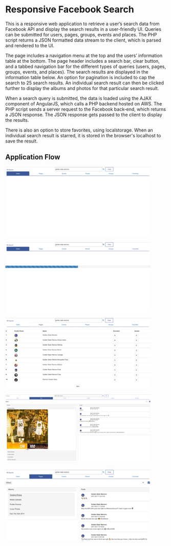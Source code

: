 # Responsive Facebook Search
This is a responsive web application to retrieve a user’s search data from Facebook API and display the search results in a user-friendly UI. Queries can be submitted for users, pages, groups, events and places. The PHP script returns a JSON formatted data stream to the client, which is parsed and rendered to the UI. 

The page includes a navigation menu at the top and the users’ information table at the bottom. The page header includes a search bar, clear button, and a tabbed navigation bar for the different types of queries (users, pages, groups, events, and places). The search results are displayed in the information table below. An option for pagination is included to cap the search to 25 search results. An individual search result can then be clicked further to display the albums and photos for that particular search result. 

When a search query is submitted, the data is loaded using the AJAX component of AngularJS, which calls a PHP backend hosted on AWS. The PHP script sends a server request to the Facebook back-end, which returns a JSON response. The JSON response gets passed to the client to display the results.

There is also an option to store favorites, using localstorage. When an individual search result is starred, it is stored in the browser's localhost to save the result. 


## Application Flow
<img src="images/FacebookGraphSearch1.png" width="90%" height="90%"><p />
<img src="images/FacebookGraphSearch2.png" width="90%" height="90%"><p />
<img src="images/FacebookGraphSearch3.png" width="90%" height="90%"><p />
<img src="images/FacebookGraphSearch4.png" width="90%" height="90%"><p />
<img src="images/FacebookGraphSearch5.png" width="90%" height="90%"><p />
